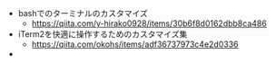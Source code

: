 * bashでのターミナルのカスタマイズ
  * https://qiita.com/y-hirako0928/items/30b6f8d0162dbb8ca486
* iTerm2を快適に操作するためのカスタマイズ集
  * https://qiita.com/okohs/items/adf36737973c4e2d0336
*
